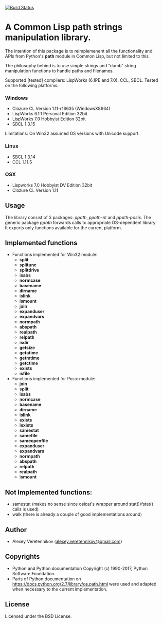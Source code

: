 [![Build Status](https://travis-ci.org/fourier/ppath.svg?branch=master)](https://travis-ci.org/fourier/ppath)
# A Common Lisp path strings manipulation library.

The intention of this package is to reimplemenent all the functionality and APIs from Python's **path** module in Common Lisp, but not limited to this.

The philosophy behind is to use simple strings and "dumb" string manipulation functions to handle paths and filenames.

Supported [tested] compilers: LispWorks (6.1PE and 7.0), CCL, SBCL.
Tested on the following platforms:

### Windows
- Clozure CL Version 1.11-r16635  (WindowsX8664)
- LispWorks 6.1.1 Personal Edition 32bit
- LispWorks 7.0 Hobbyist Edition 32bit
- SBCL 1.3.15

Limitations: On Win32 assumed OS versions with Unicode support.

### Linux
- SBCL 1.3.14
- CCL 1.11.5

### OSX
- Lispworks 7.0 Hobbyist DV Edition 32bit
- Clozure CL Version 1.11

## Usage
The library consist of 3 packages: *ppath*, *ppath-nt* and *ppath-posix*. The generic package *ppath* forwards calls to appropriate OS-dependent library. It exports only functions available for the current platform.

## Implemented functions
 - Functions implemented for Win32 module:
   - **split**
   - **splitunc**
   - **splitdrive**
   - **isabs**
   - **normcase**
   - **basename**
   - **dirname**
   - **islink**
   - **ismount**
   - **join**
   - **expanduser**
   - **expandvars**
   - **normpath**
   - **abspath**
   - **realpath**
   - **relpath**
   - **isdir**
   - **getsize**
   - **getatime**
   - **getmtime**
   - **getctime**
   - **exists**
   - **isfile**
 - Functions implemented for Posix module:
   - **join**
   - **split**
   - **isabs**
   - **normcase**
   - **basename**
   - **dirname**
   - **islink**
   - **exists**
   - **lexists**
   - **samestat**
   - **samefile**
   - **sameopenfile**
   - **expanduser**
   - **expandvars**
   - **normpath**
   - **abspath**
   - **relpath**
   - **realpath**
   - **ismount**

## Not Implemented functions:
 - samestat (makes no sense since osicat's wrapper around stat()/fstat() 
   calls is used)
 - walk (there is already a couple of good implementations around)

## Author

* Alexey Veretennikov (alexey.veretennikov@gmail.com)

## Copyrights

 - Python and Python documentation Copyright (c)  1990-2017, Python Software Foundation. 
 - Parts of Python documentation on https://docs.python.org/2.7/library/os.path.html were used and adapted when necessary to the current implementation.

## License

Licensed under the BSD License.
